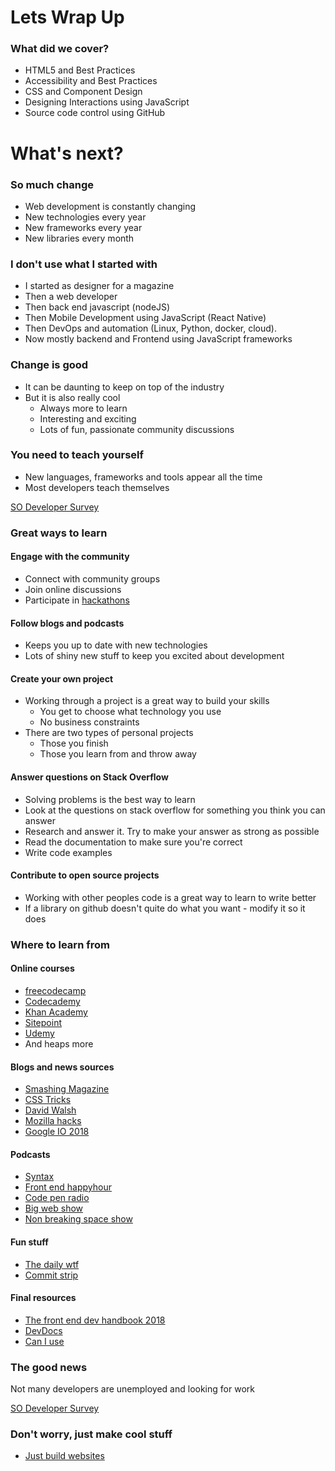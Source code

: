 <!-- .slide: data-background-image="../images/bg-mouse.jpg" -->
# Lets Wrap Up



<!-- .slide: data-background-image="../images/bg-mouse.jpg" -->
### What did we cover?
* HTML5 and Best Practices
* Accessibility and Best Practices
* CSS and Component Design
* Designing Interactions using JavaScript
* Source code control using GitHub



<!-- .slide: data-background-image="../images/bg-mouse.jpg" -->
# What's next?



<!-- .slide: data-background-image="../images/bg-mouse.jpg" -->
### So much change
* Web development is constantly changing
* New technologies every year
* New frameworks every year
* New libraries every month


<!-- .slide: data-background-image="../images/bg-mouse.jpg" -->
### I don't use what I started with
* I started as designer for a magazine
* Then a web developer
* Then back end javascript (nodeJS)
* Then Mobile Development using JavaScript (React Native)
* Then DevOps and automation (Linux, Python, docker, cloud).
* Now mostly backend and Frontend using JavaScript frameworks


<!-- .slide: data-background-image="../images/bg-mouse.jpg" -->
### Change is good
* It can be daunting to keep on top of the industry
* But it is also really cool
	* Always more to learn
	* Interesting and exciting
	* Lots of fun, passionate community discussions


<!-- .slide: data-background-image="../images/bg-mouse.jpg" -->
### You need to teach yourself
* New languages, frameworks and tools appear all the time
* Most developers teach themselves

[SO Developer Survey](https://insights.stackoverflow.com/survey/2018/#developer-profile-other-types-of-education)


<!-- .slide: data-background-image="../images/bg-mouse.jpg" -->
### Great ways to learn


<!-- .slide: data-background-image="../images/bg-mouse.jpg" -->
#### Engage with the community
* Connect with community groups
* Join online discussions
* Participate in [hackathons](https://insights.stackoverflow.com/survey/2018/#developer-profile-why-do-developers-participate-in-hackathons)


<!-- .slide: data-background-image="../images/bg-mouse.jpg" -->
#### Follow blogs and podcasts
* Keeps you up to date with new technologies
* Lots of shiny new stuff to keep you excited about development


<!-- .slide: data-background-image="../images/bg-mouse.jpg" -->
#### Create your own project
* Working through a project is a great way to build your skills
	* You get to choose what technology you use
	* No business constraints
* There are two types of personal projects
	* Those you finish
	* Those you learn from and throw away


<!-- .slide: data-background-image="../images/bg-mouse.jpg" -->
#### Answer questions on Stack Overflow
* Solving problems is the best way to learn
* Look at the questions on stack overflow for something you think you can answer
* Research and answer it. Try to make your answer as strong as possible
* Read the documentation to make sure you're correct
* Write code examples


<!-- .slide: data-background-image="../images/bg-mouse.jpg" -->
#### Contribute to open source projects
* Working with other peoples code is a great way to learn to write better
* If a library on github doesn't quite do what you want - modify it so it does


<!-- .slide: data-background-image="../images/bg-mouse.jpg" -->
### Where to learn from


<!-- .slide: data-background-image="../images/bg-mouse.jpg" -->
#### Online courses
* [freecodecamp](https://www.freecodecamp.org/)
* [Codecademy](https://www.codecademy.com/)
* [Khan Academy](https://www.khanacademy.org/computing/computer-programming)
* [Sitepoint](https://www.sitepoint.com/)
* [Udemy](https://www.udemy.com)
* And heaps more


<!-- .slide: data-background-image="../images/bg-mouse.jpg" -->
#### Blogs and news sources
* [Smashing Magazine](https://www.smashingmagazine.com/)
* [CSS Tricks](https://css-tricks.com/)
* [David Walsh](http://davidwalsh.name/)
* [Mozilla hacks](https://hacks.mozilla.org/)
* [Google IO 2018](https://www.youtube.com/user/ChromeDevelopers)


<!-- .slide: data-background-image="../images/bg-mouse.jpg" -->
#### Podcasts
* [Syntax](https://syntax.fm/)
* [Front end happyhour](http://frontendhappyhour.com/)
* [Code pen radio](https://blog.codepen.io/radio/)
* [Big web show](http://5by5.tv/bigwebshow/)
* [Non breaking space show](https://goodstuff.fm/nbsp/)


<!-- .slide: data-background-image="../images/bg-mouse.jpg" -->
#### Fun stuff
* [The daily wtf](https://thedailywtf.com/)
* [Commit strip](http://www.commitstrip.com/en/)


<!-- .slide: data-background-image="../images/bg-mouse.jpg" -->
#### Final resources
* [The front end dev handbook 2018](https://frontendmasters.com/books/front-end-handbook/2018/)
* [DevDocs](http://devdocs.io/)
* [Can I use](https://caniuse.com/)


<!-- .slide: data-background-image="../images/bg-mouse.jpg" -->
### The good news
Not many developers are unemployed and looking for work

[SO Developer Survey](https://insights.stackoverflow.com/survey/2018/#employment)


<!-- .slide: data-background-image="../images/bg-mouse.jpg" -->
### Don't worry, just make cool stuff
* [Just build websites](http://justbuildwebsites.com/)